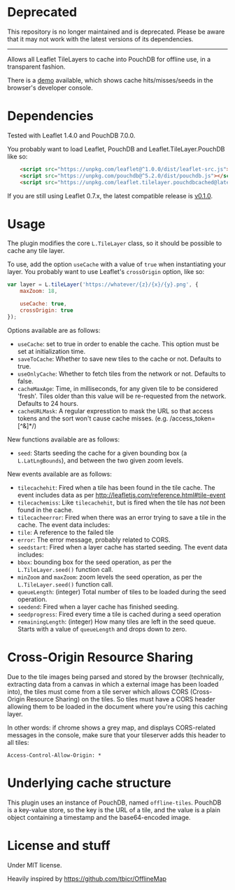 # Deprecated

This repository is no longer maintained and is deprecated. Please be aware that it may not work with the latest versions of its dependencies.

---

Allows all Leaflet TileLayers to cache into PouchDB for offline use, in a transparent fashion.

There is a [demo](http://mazemap.github.io/Leaflet.TileLayer.PouchDBCached/demo.html) available, which shows cache hits/misses/seeds in the browser's developer console.

# Dependencies

Tested with Leaflet 1.4.0 and PouchDB 7.0.0.

You probably want to load Leaflet, PouchDB and Leaflet.TileLayer.PouchDB like so:

```html
	<script src="https://unpkg.com/leaflet@^1.0.0/dist/leaflet-src.js"></script>
	<script src="https://unpkg.com/pouchdb@^5.2.0/dist/pouchdb.js"></script>
	<script src="https://unpkg.com/leaflet.tilelayer.pouchdbcached@latest/L.TileLayer.PouchDBCached.js"></script>
```

If you are still using Leaflet 0.7.x, the latest compatible release is [v0.1.0](https://github.com/MazeMap/Leaflet.TileLayer.PouchDBCached/releases/tag/v0.1.0).


# Usage

The plugin modifies the core `L.TileLayer` class, so it should be possible to cache any tile layer.

To use, add the option `useCache` with a value of `true` when instantiating your layer. You probably want to use Leaflet's `crossOrigin` option, like so:

```javascript
var layer = L.tileLayer('https://whatever/{z}/{x}/{y}.png', {
	maxZoom: 18,

	useCache: true,
	crossOrigin: true
});
```

Options available are as follows:

* `useCache`: set to true in order to enable the cache. This option must be set at initialization time.
* `saveToCache`: Whether to save new tiles to the cache or not. Defaults to true.
* `useOnlyCache`: Whether to fetch tiles from the network or not. Defaults to false.
* `cacheMaxAge`: Time, in milliseconds, for any given tile to be considered 'fresh'. Tiles older than this value will be re-requested from the network. Defaults to 24 hours.
* `cacheURLMask`: A regular expresstion to mask the URL so that access tokens and the sort won't cause cache misses. (e.g. /access_token=[^&]*/)

New functions available are as follows:
* `seed`: Starts seeding the cache for a given bounding box (a `L.LatLngBounds`), and between the two given zoom levels.

New events available are as follows:

* `tilecachehit`: Fired when a tile has been found in the tile cache. The event includes data as per http://leafletjs.com/reference.html#tile-event
* `tilecachemiss`: Like `tilecachehit`, but is fired when the tile has *not* been found in the cache.
* `tilecacheerror`: Fired when there was an error trying to save a tile in the cache. The event data includes:
 * `tile`: A reference to the failed tile
 * `error`: The error message, probably related to CORS.
* `seedstart`: Fired when a layer cache has started seeding. The event data includes:
 * `bbox`: bounding box for the seed operation, as per the `L.TileLayer.seed()` function call.
 * `minZoom` and `maxZoom`: zoom levels the seed operation, as per the `L.TileLayer.seed()` function call.
 * `queueLength`: (integer) Total number of tiles to be loaded during the seed operation.
* `seedend`: Fired when a layer cache has finished seeding.
* `seedprogress`: Fired every time a tile is cached during a seed operation
 * `remainingLength`: (integer) How many tiles are left in the seed queue. Starts with a value of `queueLength` and drops down to zero.


# Cross-Origin Resource Sharing

Due to the tile images being parsed and stored by the browser (technically, extracting data from a canvas in which a external image has been loaded into), the tiles must come from a tile server which allows CORS (Cross-Origin Resource Sharing) on the tiles. So tiles must have a CORS header allowing them to be loaded in the document where you're using this caching layer.

In other words: if chrome shows a grey map, and displays CORS-related messages in the console, make sure that your tileserver adds this header to all tiles:

`Access-Control-Allow-Origin: *`


# Underlying cache structure

This plugin uses an instance of PouchDB, named `offline-tiles`. PouchDB is a key-value store, so the key is the URL of a tile, and the value is a plain object containing a timestamp and the base64-encoded image.


# License and stuff

Under MIT license.

Heavily inspired by https://github.com/tbicr/OfflineMap

